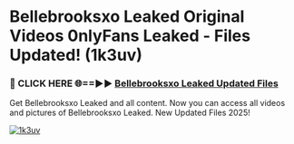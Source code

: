 # Bellebrooksxo Leaked Original Videos 0nlyFans Leaked - Files Updated! (1k3uv)

<h3>🔴 CLICK HERE 🌐==►► <a href="https://tinyurl.com/2wckxsce" rel="nofollow">Bellebrooksxo Leaked Updated Files</a></h3>

Get Bellebrooksxo Leaked and all content. Now you can access all videos and pictures of Bellebrooksxo Leaked. New Updated Files 2025!

[![1k3uv](https://i.imgur.com/AFduVYN.gif)](https://tinyurl.com/2wckxsce)

